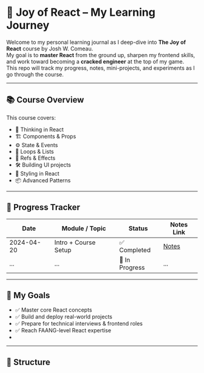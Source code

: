 # 🚀 Joy of React – My Learning Journey 

Welcome to my personal learning journal as I deep-dive into **The Joy of React** course by Josh W. Comeau.  
My goal is to **master React** from the ground up, sharpen my frontend skills, and work toward becoming a **cracked engineer** at the top of my game.  
This repo will track my progress, notes, mini-projects, and experiments as I go through the course.

---

## 📚 Course Overview

This course covers:

- 🧠 Thinking in React
- 🏗️ Components & Props
- ⚙️ State & Events
- 🔁 Loops & Lists
- 🧩 Refs & Effects
- 🛠️ Building UI projects
- 🎨 Styling in React
- 📦 Advanced Patterns

---

## 📅 Progress Tracker

| Date       | Module / Topic       | Status         | Notes Link |
| ---------- | -------------------- | -------------- | ---------- |
| 2024-04-20 | Intro + Course Setup | ✅ Completed   | [Notes](#) |
| ...        | ...                  | 🔄 In Progress | ...        |

---

## 🎯 My Goals

- ✅ Master core React concepts
- ✅ Build and deploy real-world projects
- ✅ Prepare for technical interviews & frontend roles
- ✅ Reach FAANG-level React expertise
- 

---

## 📁 Structure



